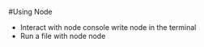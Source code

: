 #Using Node

* Interact with node console
write node in the terminal
* Run a file with node
node <name of js file>